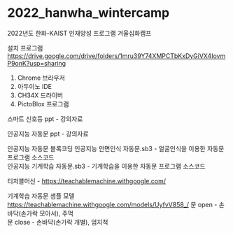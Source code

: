 # 2022_hanwha_wintercamp
2022년도 한화-KAIST 인재양성 프로그램 겨울심화캠프


설치 프로그램  
https://drive.google.com/drive/folders/1mru39Y74XMPCTbKxDyGiVX4IovmP9onK?usp=sharing  
1. Chrome 브라우저  
2. 아두이노 IDE  
3. CH34X 드라이버  
4. PictoBlox 프로그램  


스마트 신호등 ppt - 강의자료  

인공지능 자동문 ppt - 강의자료  

인공지능 자동문 블록코딩 
인공지능 안면인식 자동문.sb3 - 얼굴인식을 이용한 자동문 프로그램 소스코드  
인공지능 기계학습 자동문.sb3 - 기계학습을 이용한 자동문 프로그램 소스코드  

티처블머신 - https://teachablemachine.withgoogle.com/

기계학습 자동문 샘플 모델 
https://teachablemachine.withgoogle.com/models/UyfvV858_/
문 open - 손바닥(손가락 모아서), 주먹  
문 close - 손바닥(손가락 개별), 엄지척  
